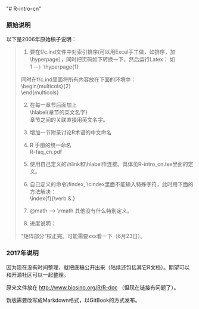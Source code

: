 "# R-intro-cn" 

### 原始说明
以下是2006年原始稿子说明：

> 
> 1. 要在f/c.ind文件中对索引排序(可以用Excel手工做，如排序，加\hyperpage），同时把页码如下转换一下，然后运行Latex：
> 如  
> 1 --〉\hyperpage{1}
> 
> 同时在f/c.ind里面将所有内容放在下面的环境中：  
> \begin{multicols}{2}  
> \end{multicols}  
> 
> 2. 在每一章节后面加上  
> \hlabel{章节的英文名字}  
> 章节之间的关联直接用英文名字。  
> 
> 3. 增加一节附录讨论R术语的中文命名  
> 
> 4. R 手册的统一命名  
> R-faq_cn.pdf
> 
> 5. 使用自己定义的\hlink和\hlabel作连接。具体见R-intro_cn.tex里面的定义。  
> 
> 6. 自己定义的命令\findex, \cindex里面不能输入特殊字符，此时用下面的方法解决：  
> \index{f}{\verb.&.}
> 
> 7. @math --> \rmath 其他没有什么特别定义。  
> 
> 8. 进度说明：
> 
> 	“矩阵部分”校正完。可能需要xxx看一下（6月23日）。
> 

### 2017年说明  
因为现在没有时间整理，就把底稿公开出来（陆续还包括其它R文档）。期望可以和开源社区可以一起整理。

原来文件放在 http://www.biosino.org/R/R-doc （但现在链接有问题了）。

新版需要改写成Markdown格式，以GitBook的方式发布。
